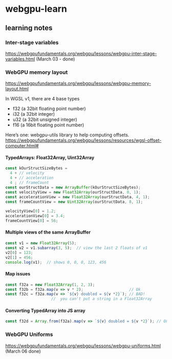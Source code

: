 # webgpu-learn

## learning notes

### Inter-stage variables

https://webgpufundamentals.org/webgpu/lessons/webgpu-inter-stage-variables.html (March 03 - done)

### WebGPU memory layout

https://webgpufundamentals.org/webgpu/lessons/webgpu-memory-layout.html

In WGSL v1, there are 4 base types

* f32 (a 32bit floating point number)
* i32 (a 32bit integer)
* u32 (a 32bit unsigned integer)
* f16 (a 16bit floating point number)

Here’s one: webgpu-utils library to help computing offsets.
https://webgpufundamentals.org/webgpu/lessons/resources/wgsl-offset-computer.html#

#### TypedArrays: Float32Array, Uint32Array

```js
const kOurStructSizeBytes =
  4 + // velocity
  4 + // acceleration
  4 ; // frameCount
const ourStructData = new ArrayBuffer(kOurStructSizeBytes);
const velocityView = new Float32Array(ourStructData, 0, 1);
const accelerationView = new Float32Array(ourStructData, 4, 1);
const frameCountView = new Uint32Array(ourStructData, 8, 1);
 
velocityView[0] = 1.2;
accelerationView[0] = 3.4;
frameCountView[0] = 56;
```

#### Multiple views of the same ArrayBuffer

```js
const v1 = new Float32Array(5);
const v2 = v1.subarray(3, 5);  // view the last 2 floats of v1
v2[0] = 123;
v2[1] = 456;
console.log(v1);  // shows 0, 0, 0, 123, 456
```

#### Map issues

```js
const f32a = new Float32Array(1, 2, 3);
const f32b = f32a.map(v => v * 2);                    // Ok
const f32c = f32a.map(v => `${v} doubled = ${v *2}`); // BAD!
                    //  you can't put a string in a Float32Array
```

#### Converting TypedArray into JS array

```js
const f32d = Array.from(f32a).map(v => `${v} doubled = ${v *2}`); // Ok
```

### WebGPU Uniforms

https://webgpufundamentals.org/webgpu/lessons/webgpu-uniforms.html (March 06 done)

